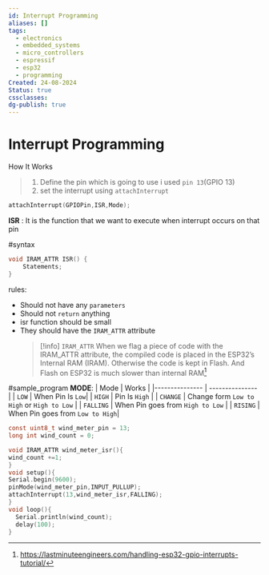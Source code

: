 ```yaml
---
id: Interrupt Programming
aliases: []
tags:
  - electronics
  - embedded_systems
  - micro_controllers
  - espressif
  - esp32
  - programming
Created: 24-08-2024
Status: true
cssclasses: 
dg-publish: true
---
```

# Interrupt Programming

How It Works

> 1. Define the pin which is going to use i used `pin 13`(GPIO 13)
> 2. set the interrupt using `attachInterrupt`

```c
attachInterrupt(GPIOPin,ISR,Mode);

```

**ISR** : It is the function that we want to execute when interrupt occurs on that pin

#syntax

```c
void IRAM_ATTR ISR() {
    Statements;
}

```

rules:

- Should not have any `parameters`
- Should not `return` anything
- isr function should be small
- They should have the `IRAM_ATTR` attribute
  > [!info] `IRAM_ATTR`
  > When we flag a piece of code with the IRAM_ATTR attribute, the compiled code is placed in the ESP32’s Internal RAM (IRAM). Otherwise the code is kept in Flash. And Flash on ESP32 is much slower than internal RAM[^1]

[^1]: https://lastminuteengineers.com/handling-esp32-gpio-interrupts-tutorial/

#sample_program
**MODE**:
| Mode | Works |
|--------------- | --------------- |
| `LOW` | When Pin Is `Low`|
| `HIGH` | Pin Is `High` |
| `CHANGE` | Change form `Low to High` or `High to Low` |
| `FALLING` | When Pin goes from `High to Low` |
| `RISING` | When Pin goes from `Low to High`|

```c
const uint8_t wind_meter_pin = 13;
long int wind_count = 0;

void IRAM_ATTR wind_meter_isr(){
wind_count +=1;
}
void setup(){
Serial.begin(9600);
pinMode(wind_meter_pin,INPUT_PULLUP);
attachInterrupt(13,wind_meter_isr,FALLING);
}
void loop(){
  Serial.println(wind_count);
  delay(100);
}

```
